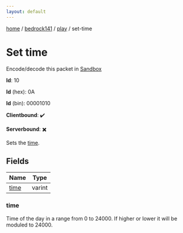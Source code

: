 ```yaml
---
layout: default
---
```


[home](/)  /  [bedrock141](/protocol/bedrock141)  /  [play](/protocol/bedrock141/play)  /  set-time

# Set time

Encode/decode this packet in [Sandbox](../../../sandbox/bedrock141#Play.SetTime)

**Id**: 10

**Id** (hex): 0A

**Id** (bin): 00001010

**Clientbound**: ✔️

**Serverbound**: ✖️

Sets the [time](http://minecraft.gamepedia.com/Day-night_cycle).

## Fields

Name | Type
---|---
[time](#time) | varint

### time

Time of the day in a range from 0 to 24000. If higher or lower it will be moduled to 24000.
